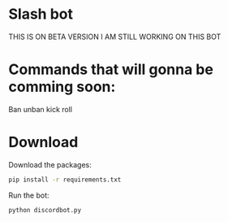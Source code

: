 # Slash bot

THIS IS ON BETA VERSION I AM STILL WORKING ON THIS BOT

# Commands that will gonna be comming soon:

Ban
unban
kick
roll

# Download

Download the packages:
```bash
pip install -r requirements.txt
```

Run the bot:
```bash
python discordbot.py
```
